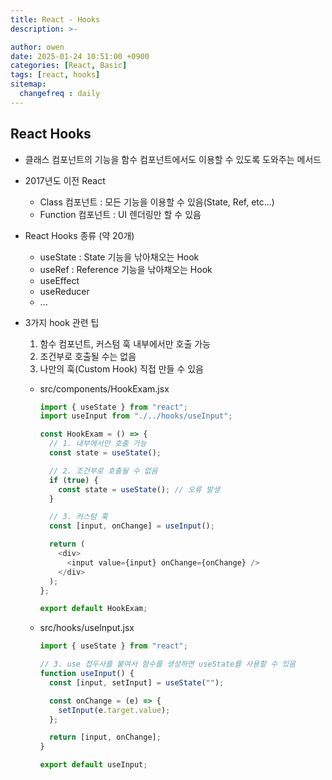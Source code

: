 ```yaml
---
title: React - Hooks
description: >-

author: owen
date: 2025-01-24 10:51:00 +0900
categories: [React, Basic]
tags: [react, hooks]
sitemap: 
  changefreq : daily
---
```


## React Hooks
- 클래스 컴포넌트의 기능을 함수 컴포넌트에서도 이용할 수 있도록 도와주는 메서드
- 2017년도 이전 React
  - Class 컴포넌트 : 모든 기능을 이용할 수 있음(State, Ref, etc...)
  - Function 컴포넌트 : UI 렌더링만 할 수 있음
- React Hooks 종류 (약 20개)
  - useState : State 기능을 낚아채오는 Hook
  - useRef : Reference 기능을 낚아채오는 Hook
  - useEffect
  - useReducer
  - ...
- 3가지 hook 관련 팁
  1. 함수 컴포넌트, 커스텀 훅 내부에서만 호출 가능
  2. 조건부로 호출될 수는 없음
  3. 나만의 훅(Custom Hook) 직접 만들 수 있음

  - src/components/HookExam.jsx
  
    ```javascript
    import { useState } from "react";
    import useInput from "./../hooks/useInput";

    const HookExam = () => {
      // 1. 내부에서만 호출 가능
      const state = useState();

      // 2. 조건부로 호출될 수 없음
      if (true) {
        const state = useState(); // 오류 발생
      }

      // 3. 커스텀 훅
      const [input, onChange] = useInput();

      return (
        <div>
          <input value={input} onChange={onChange} />
        </div>
      );
    };

    export default HookExam;
    ```

  - src/hooks/useInput.jsx

    ```javascript
    import { useState } from "react";

    // 3. use 접두사를 붙여서 함수를 생성하면 useState를 사용할 수 있음
    function useInput() {
      const [input, setInput] = useState("");

      const onChange = (e) => {
        setInput(e.target.value);
      };

      return [input, onChange];
    }

    export default useInput;
    ```